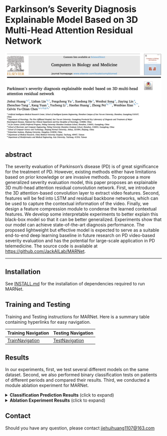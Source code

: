 # Parkinson’s Severity Diagnosis Explainable Model Based on 3D Multi-Head Attention Residual Network

![](./assets/1.png)

## abstract

The severity evaluation of Parkinson’s disease (PD) is of great significance for the treatment of PD. However,
existing methods either have limitations based on prior knowledge or are invasive methods. To propose a more
generalized severity evaluation model, this paper proposes an explainable 3D multi-head attention residual
convolution network. First, we introduce the 3D attention-based convolution layer to extract video features.
Second, features will be fed into LSTM and residual backbone networks, which can be used to capture the
contextual information of the video. Finally, we design a feature compression module to condense the learned
contextual features. We develop some interpretable experiments to better explain this black-box model so that it
can be better generalized. Experiments show that our model can achieve state-of-the-art diagnosis performance.
The proposed lightweight but effective model is expected to serve as a suitable end-to-end deep learning baseline
in future research on PD video-based severity evaluation and has the potential for large-scale application in PD
telemedicine. The source code is available at https://github.com/JackAILab/MARNet.

***

## Installation

See [INSTALL.md](INSTALL.md) for the installation of dependencies required to run MARNet.

## Training and Testing

Training and Testing instructions for MARNet. Here is a summary table containing hyperlinks for easy navigation.

| Training Navigation                   | Testing Navigation                  |
| ------------------------------------- | ----------------------------------- |
| [TrainNavigation](TrainNavigation.md) | [TestNavigation](TestNavigation.md) |


## Results

In our experiments, first, we test several different models on the same dataset. Second, we also performed binary classification tests on patients of different periods and compared their results. Third, we conducted a module ablation experiment for MARNet.

<details>
<summary><strong>Classification Prediction Results</strong> (click to expand) </summary>
 <center><img src="assets/classification_result.png" style="zoom: 50%;" />
</details>



<details>
<summary><strong>Ablation Experiment Results</strong> (click to expand) </summary>
 <center><img src="assets/ablation_result.png" style="zoom: 50%;" />
</details>


## Contact

Should you have any question, please contact jiehuihuang1107@163.com

